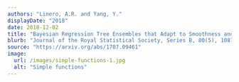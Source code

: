 ```yaml
---
authors: "Linero, A.R. and Yang, Y."
displayDate: "2018"
date: 2018-12-02
title: "Bayesian Regression Tree Ensembles that Adapt to Smoothness and Sparsity"
blurb: "Journal of the Royal Statistical Society, Series B, 80(5), 1087-1110."
source: "https://arxiv.org/abs/1707.09461"
image:
  url: /images/simple-functions-1.jpg
  alt: "Simple functions"
---
```

